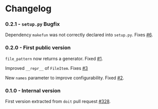 # Changelog

### 0.2.1 - `setup.py` Bugfix

Dependency `makefun` was not correctly declared into `setup.py`. Fixes [#6](https://github.com/smarie/python-fprules/issues/6).

### 0.2.0 - First public version

`file_pattern` now returns a generator. Fixed [#1](https://github.com/smarie/python-fprules/issues/1).

Improved `__repr__` of `FileItem`. Fixes [#3](https://github.com/smarie/python-fprules/issues/2)

New `names` parameter to improve configurability. Fixed [#2](https://github.com/smarie/python-fprules/issues/2).

### 0.1.0 - Internal version

First version extracted from `doit` pull request [#328](https://github.com/pydoit/doit/pull/328).
